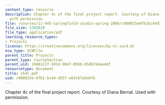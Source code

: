 ```yaml
---
content_type: resource
description: Chapter 4c of the final project report. Courtesy of Diana Bernal. Used
  with permission.
file: /courses/11-945-springfield-studio-spring-2004/c900025e6fb1bc44d55fe63c67a5d4fb_ch4C.pdf
file_size: 1342629
file_type: application/pdf
learning_resource_types:
- Projects
license: https://creativecommons.org/licenses/by-nc-sa/4.0/
ocw_type: OCWFile
parent_title: Projects
parent_type: CourseSection
parent_uid: 19d6121f-501d-9847-05b0-65d67abae4df
resourcetype: Document
title: ch4C.pdf
uid: c900025e-6fb1-bc44-d55f-e63c67a5d4fb
---
```

Chapter 4c of the final project report. Courtesy of Diana Bernal. Used with permission.